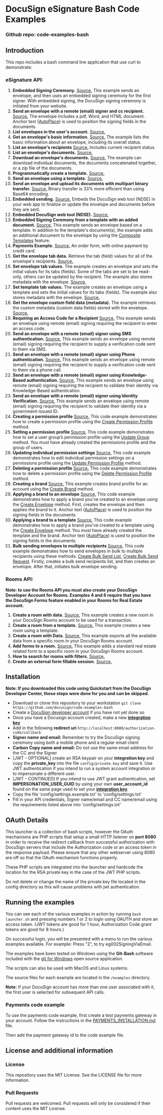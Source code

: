 ﻿# DocuSign eSignature Bash Code Examples

### Github repo: code-examples-bash
## Introduction
This repo includes a bash command line application that use curl to demonstrate:

### eSignature API:
1. **Embedded Signing Ceremony.**
   [Source.](./eg001EmbeddedSigning.sh)
   This example sends an envelope, and then uses an embedded signing ceremony for the first signer.
   With embedded signing, the DocuSign signing ceremony is initiated from your website.
1. **Send an envelope with a remote (email) signer and cc recipient.**
   [Source.](./examples/eSignature/eg002SigningViaEmail.sh)
   The envelope includes a pdf, Word, and HTML document.
   Anchor text ([AutoPlace](https://support.docusign.com/en/guides/AutoPlace-New-DocuSign-Experience)) is used to position the signing fields in the documents.
1. **List envelopes in the user's account.**
   [Source.](./examples/eSignature/eg003ListEnvelopes.sh)
1. **Get an envelope's basic information.**
   [Source.](./examples/eSignature/eg004EnvelopeInfo.sh)
   The example lists the basic information about an envelope, including its overall status.
1. **List an envelope's recipients**
   [Source.](./examples/eSignature/eg005EnvelopeRecipients.sh)
   Includes current recipient status.
1. **List an envelope's documents.**
   [Source.](./examples/eSignature/eg006EnvelopeDocs.sh)
1. **Download an envelope's documents.**
   [Source.](./examples/eSignature/eg007EnvelopeGetDoc.sh)
   The example can download individual
   documents, the documents concatenated together, or a zip file of the documents.
1. **Programmatically create a template.**
   [Source.](./examples/eSignature/eg008CreateTemplate.sh)
1. **Send an envelope using a template.**
   [Source.](./examples/eSignature/eg009UseTemplate.sh)
1. **Send an envelope and upload its documents with multipart binary transfer.**
   [Source.](./examples/eSignature/eg010SendBinaryDocs.sh)
   Binary transfer is 33% more efficient than using Base64 encoding.
1. **Embedded sending.**
   [Source.](./examples/eSignature/eg011EmbeddedSending.sh)
   Embeds the DocuSign web tool (NDSE) in your web app to finalize or update
   the envelope and documents before they are sent.
1. **Embedded DocuSign web tool (NDSE).**
   [Source.](./examples/eSignature/eg012EmbeddedConsole.sh)
1. **Embedded Signing Ceremony from a template with an added document.**
   [Source.](./examples/eSignature/eg013AddDocToTemplate.sh)
   This example sends an envelope based on a template.
   In addition to the template's document(s), the example adds an
   additional document to the envelope by using the
   [Composite Templates](https://developers.docusign.com/esign-rest-api/guides/features/templates#composite-templates)
   feature.
1. **Payments Example.**
   [Source.](./examples/eSignature/eg014CollectPayment.sh)
   An order form, with online payment by credit card.
1. **Get the envelope tab data.**
   Retrieve the tab (field) values for all of the envelope's recipients.
   [Source.](./examples/eSignature/eg015EnvelopeTabData.sh)
1. **Set envelope tab values.**
   The example creates an envelope and sets the initial values for its tabs (fields). Some of the tabs
   are set to be read-only, others can be updated by the recipient. The example also stores
   metadata with the envelope.
   [Source.](./examples/eSignature/eg016SetTabValues.sh)
1. **Set template tab values.**
   The example creates an envelope using a template and sets the initial values for its tabs (fields).
   The example also stores metadata with the envelope.
   [Source.](./examples/eSignature/eg017SetTemplateTabValues.sh)
1. **Get the envelope custom field data (metadata).**
   The example retrieves the custom metadata (custom data fields) stored with the envelope.
   [Source.](./examples/eSignature/eg018EnvelopeCustomFieldData.sh)
1. **Requiring an Access Code for a Recipient**
   [Source.](./examples/eSignature/eg019SigningViaEmailWithAccessCode.sh)
   This example sends an envelope using remote (email) signing requiring the recipient to enter an access code.
1. **Send an envelope with a remote (email) signer using SMS authentication.**
   [Source.](./examples/eSignature/eg020SigningViaEmailWithSmsAuthentication.sh)
   This example sends an envelope using remote (email) signing requiring the recipient to supply a verification code sent to them via SMS.
1. **Send an envelope with a remote (email) signer using Phone authentication.**
   [Source.](./examples/eSignature/eg021SigningViaEmailWithPhoneAuthentication.sh)
   This example sends an envelope using remote (email) signing requiring the recipient to supply a verification code sent to them via a phone call.
1. **Send an envelope with a remote (email) signer using Knowledge-Based authentication.**
   [Source.](./examples/eSignature/eg022SigningViaEmailWithKnoweldgeBasedAuthentication.sh)
   This example sends an envelope using remote (email) signing requiring the recipient to validate their identity via Knowledge-Based authentication.
1. **Send an envelope with a remote (email) signer using Identity Verification.**
   [Source.](./examples/eSignature/eg023SigningViaEmailWithIDVAuthentication.sh)
   This example sends an envelope using remote (email) signing requiring the recipient to validate their identity via a government-issued ID.
1. **Creating a permission profile**
   [Source.](./examples/eSignature/eg024CreatingPermissionProfiles.sh)
   This code example demonstrates how to create a permission profile using the [Create Permission Profile](https://developers.docusign.com/esign-rest-api/reference/Accounts/AccountPermissionProfiles/create) method.
1. **Setting a permission profile**
   [Source.](./examples/eSignature/eg025SettingPermissionProfiles.sh)
   This code example demonstrates how to set a user group’s permission profile using the [Update Group](https://developers.docusign.com/esign-rest-api/reference/UserGroups/Groups/update) method.
   You must have already created the permissions profile and the group of users.
1. **Updating individual permission settings**
   [Source.](./examples/eSignature/eg026UpdatingIndividualPermission.sh)
   This code example demonstrates how to edit individual permission settings on a permissions profile using the [Update Permission Profile](https://developers.docusign.com/esign-rest-api/reference/Accounts/AccountPermissionProfiles/update) method.
1. **Deleting a permission profile**
   [Source.](./examples/eSignature/eg027DeletingPermissions.sh)
   This code example demonstrates how to delete a permission profile using the [Delete Permission Profile](https://developers.docusign.com/esign-rest-api/reference/Accounts/AccountPermissionProfiles/create) method.
1. **Creating a brand**
   [Source.](./examples/eSignature/eg028CreatingABrand.sh)
   This example creates brand profile for an account using the [Create Brand](https://developers.docusign.com/esign-rest-api/reference/Accounts/AccountBrands/create) method.
1. **Applying a brand to an envelope**
   [Source.](./examples/eSignature/eg029ApplyingBrandEnvelope.sh)
   This code example demonstrates how to apply a brand you've created to an envelope using the [Create Envelope](https://developers.docusign.com/esign-rest-api/reference/Envelopes/Envelopes/create) method.
   First, creates the envelope and then applies the brand to it.
   Anchor text ([AutoPlace](https://support.docusign.com/en/guides/AutoPlace-New-DocuSign-Experience)) is used to position the signing fields in the documents.
1. **Applying a brand to a template**
   [Source.](./examples/eSignature/eg030ApplyingBrandTemplate.sh)
   This code example demonstrates how to apply a brand you've created to a template using the [Create Envelope](https://developers.docusign.com/esign-rest-api/reference/Envelopes/Envelopes/create) method.
   You must have already created the template and the brand.
   Anchor text ([AutoPlace](https://support.docusign.com/en/guides/AutoPlace-New-DocuSign-Experience)) is used to position the signing fields in the documents.
1. **Bulk sending envelopes to multiple recipients**
   [Source.](./examples/eSignature/eg031BulkSending.sh)
   This code example demonstrates how to send envelopes in bulk to multiple recipients using these methods:
   [Create Bulk Send List](https://developers.docusign.com/esign-rest-api/reference/BulkEnvelopes/BulkSend/createBulkSendList),
   [Create Bulk Send Request](https://developers.docusign.com/esign-rest-api/reference/BulkEnvelopes/BulkSend/createBulkSendRequest).
   Firstly, creates a bulk send recipients list, and then creates an envelope.
   After that, initiates bulk envelope sending.

### Rooms API:
**Note: to use the Rooms API you must also create your DocuSign Developer Account for Rooms. Examples 4 and 6 require that you have the DocuSign Forms feature enabled in your Rooms for Real Estate account.**
1. **Create a room with data.**
   [Source.](./examples/Rooms/eg001CreateRoomWithDataController.sh)
   This example creates a new room in your DocuSign Rooms account to be used for a transaction.
1. **Create a room from a template.**
   [Source.](./examples/Rooms/eg002CreateRoomWithTemplateController.sh)
   This example creates a new room using a template.
1. **Create a room with Data.**
   [Source.](./examples/Rooms/eg003ExportDataFromRoomController.sh)
   This example exports all the available data from a specific room in your DocuSign Rooms account.
1. **Add forms to a room.**
   [Source.](./examples/Rooms/eg004AddFormsToRoomController.sh)
   This example adds a standard real estate related form to a specific room in your DocuSign Rooms account.
1. **How to search for rooms with filters.**
   [Source.](./examples/Rooms/eg005GetRoomsWithFiltersController.sh)
1. **Create an external form fillable session.**
   [Source.](./examples/Rooms/eg006CreateAnExternalFormFillSessionController.sh)

## Installation
**Note: If you downloaded this code using Quickstart from the DocuSign Developer Center, these steps were done for you and can be skipped.**

* Download or clone this repository to your workstation `git clone https://github.com/docusign/code-examples-bash`
* Create a [DocuSign developer account](https://account-d.docusign.com/#/username) if you have not yet done so
* Once you have a Docusign account created, make a new [**integration key**](https://admindemo.docusign.com/authenticate?goTo=apiIntegratorKey)
* Add in the following **redirect uri** `http://localhost:8080/authorization-code/callback`
* **Signer name and email:** Remember to try the DocuSign signing ceremony using both a mobile phone and a regular
   email client
* **Carbon Copy name and email:** Do not use the same email address for the CC and the Signer
* [JWT - OPTIONAL] create an RSA keypair on your **integration key** and copy the **private_key** into the file `config/private.key` and save it. Use JWT authentication if you intend to run a system account integration or to impersonate a different user.
* [JWT - CONTINUED] If you intend to use JWT grant authentication, set **IMPERSONATION_USER_GUID** by using your own **user_account_id** found on the same page used to set your [**integration key**](https://admindemo.docusign.com/authenticate?goTo=apiIntegratorKey).
* Copy the file 'config/settings.example.txt' to 'config/settings.txt'
* Fill in your API credentials, Signer name/email and CC name/email using the requirements listed above into 'config/settings.txt'



## OAuth Details

This launcher is a collection of bash scripts, however the OAuth mechanisms are PHP scripts that setup a small HTTP listener on **port 8080** in order to receive the redirect callback from successful authorization with DocuSign servers that include the Authorization code or an access token in the response payload. Please ensure that any other webserver using 8080 are off so that the OAuth mechanism functions properly.

These PHP scripts are integrated into the launcher and hardcode the location for the RSA private key in the case of the JWT PHP scripts.

Do not delete or change the name of the private.key file located in the config directory as this will cause problems with jwt authentication.


## Running the examples
You can see each of the various examples in action by running `bash launcher.sh` and pressing numbers 1 or 2 to login using OAUTH and store an access token. (JWT tokens are good for 1 hour, Authorization Code grant tokens are good for 8 hours.)

On successful login, you will be presented with a menu to run the various examples available.  For example: Press "2", to try eg002SigningViaEmail.

The examples have been tested on Windows using the **Git-Bash** software included with the [git for Windows](https://gitforwindows.org/) open source application.

The scripts can also be used with MacOS and Linux systems.

The source files for each example are located in the `/examples` directory.


**Note:** If your DocuSign account has more than one user associated with it, the first user is selected for subsequent API calls.

### Payments code example
To use the payments code example, first create a test payments gateway in your account.
Follow the instructions in the
[PAYMENTS_INSTALLATION.md](https://github.com/docusign/code-examples-bash/blob/master/PAYMENTS_INSTALLATION.md)
file.

Then add the payment gateway id to the code example file.



## License and additional information

### License
This repository uses the MIT License. See the LICENSE file for more information.

### Pull Requests
Pull requests are welcomed. Pull requests will only be considered if their content
uses the MIT License.
